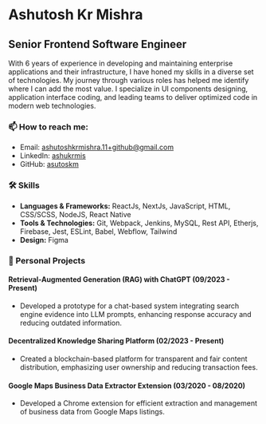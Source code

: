 # Ashutosh Kr Mishra

## Senior Frontend Software Engineer

With 6 years of experience in developing and maintaining enterprise applications and their infrastructure, I have honed my skills in a diverse set of technologies. My journey through various roles has helped me identify where I can add the most value. I specialize in UI components designing, application interface coding, and leading teams to deliver optimized code in modern web technologies.

### 📫 How to reach me:
- Email: ashutoshkrmishra.11+github@gmail.com
- LinkedIn: [ashukrmis](https://linkedin.com/in/ashukrmis)
- GitHub: [asutoskm](https://github.com/asutoskm)

### 🛠 Skills

- **Languages & Frameworks:** ReactJs, NextJs, JavaScript, HTML, CSS/SCSS, NodeJS, React Native
- **Tools & Technologies:** Git, Webpack, Jenkins, MySQL, Rest API, Etherjs, Firebase, Jest, ESLint, Babel, Webflow, Tailwind
- **Design:** Figma

### 🚀 Personal Projects

#### Retrieval-Augmented Generation (RAG) with ChatGPT (09/2023 - Present)
- Developed a prototype for a chat-based system integrating search engine evidence into LLM prompts, enhancing response accuracy and reducing outdated information.

#### Decentralized Knowledge Sharing Platform (02/2023 - Present)
- Created a blockchain-based platform for transparent and fair content distribution, emphasizing user ownership and reducing transaction fees.

#### Google Maps Business Data Extractor Extension (03/2020 - 08/2020)
- Developed a Chrome extension for efficient extraction and management of business data from Google Maps listings.
